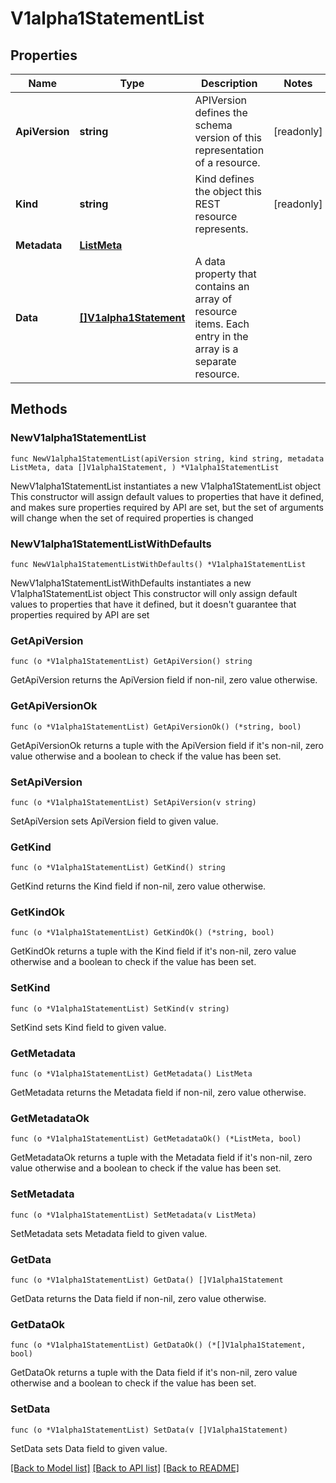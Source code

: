 # V1alpha1StatementList

## Properties

Name | Type | Description | Notes
------------ | ------------- | ------------- | -------------
**ApiVersion** | **string** | APIVersion defines the schema version of this representation of a resource. | [readonly] 
**Kind** | **string** | Kind defines the object this REST resource represents. | [readonly] 
**Metadata** | [**ListMeta**](ListMeta.md) |  | 
**Data** | [**[]V1alpha1Statement**](V1alpha1Statement.md) | A data property that contains an array of resource items. Each entry in the array is a separate resource. | 

## Methods

### NewV1alpha1StatementList

`func NewV1alpha1StatementList(apiVersion string, kind string, metadata ListMeta, data []V1alpha1Statement, ) *V1alpha1StatementList`

NewV1alpha1StatementList instantiates a new V1alpha1StatementList object
This constructor will assign default values to properties that have it defined,
and makes sure properties required by API are set, but the set of arguments
will change when the set of required properties is changed

### NewV1alpha1StatementListWithDefaults

`func NewV1alpha1StatementListWithDefaults() *V1alpha1StatementList`

NewV1alpha1StatementListWithDefaults instantiates a new V1alpha1StatementList object
This constructor will only assign default values to properties that have it defined,
but it doesn't guarantee that properties required by API are set

### GetApiVersion

`func (o *V1alpha1StatementList) GetApiVersion() string`

GetApiVersion returns the ApiVersion field if non-nil, zero value otherwise.

### GetApiVersionOk

`func (o *V1alpha1StatementList) GetApiVersionOk() (*string, bool)`

GetApiVersionOk returns a tuple with the ApiVersion field if it's non-nil, zero value otherwise
and a boolean to check if the value has been set.

### SetApiVersion

`func (o *V1alpha1StatementList) SetApiVersion(v string)`

SetApiVersion sets ApiVersion field to given value.


### GetKind

`func (o *V1alpha1StatementList) GetKind() string`

GetKind returns the Kind field if non-nil, zero value otherwise.

### GetKindOk

`func (o *V1alpha1StatementList) GetKindOk() (*string, bool)`

GetKindOk returns a tuple with the Kind field if it's non-nil, zero value otherwise
and a boolean to check if the value has been set.

### SetKind

`func (o *V1alpha1StatementList) SetKind(v string)`

SetKind sets Kind field to given value.


### GetMetadata

`func (o *V1alpha1StatementList) GetMetadata() ListMeta`

GetMetadata returns the Metadata field if non-nil, zero value otherwise.

### GetMetadataOk

`func (o *V1alpha1StatementList) GetMetadataOk() (*ListMeta, bool)`

GetMetadataOk returns a tuple with the Metadata field if it's non-nil, zero value otherwise
and a boolean to check if the value has been set.

### SetMetadata

`func (o *V1alpha1StatementList) SetMetadata(v ListMeta)`

SetMetadata sets Metadata field to given value.


### GetData

`func (o *V1alpha1StatementList) GetData() []V1alpha1Statement`

GetData returns the Data field if non-nil, zero value otherwise.

### GetDataOk

`func (o *V1alpha1StatementList) GetDataOk() (*[]V1alpha1Statement, bool)`

GetDataOk returns a tuple with the Data field if it's non-nil, zero value otherwise
and a boolean to check if the value has been set.

### SetData

`func (o *V1alpha1StatementList) SetData(v []V1alpha1Statement)`

SetData sets Data field to given value.



[[Back to Model list]](../README.md#documentation-for-models) [[Back to API list]](../README.md#documentation-for-api-endpoints) [[Back to README]](../README.md)


